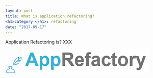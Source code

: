 ```yaml
---
layout: post
title: What is application refactoring?
<h1>category </h1>: refactoring
date: "2017-09-17"
---
```

Application Refactoring is? XXX

<img src="images/color-skim.png" />

<img src="images/apprefactory-logo.gif" />